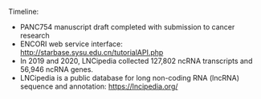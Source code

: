 
Timeline: 

* PANC754 manuscript draft completed with submission to cancer research
* ENCORI web service interface: http://starbase.sysu.edu.cn/tutorialAPI.php
* In 2019 and 2020, LNCipedia collected 127,802 ncRNA transcripts and 56,946 ncRNA genes.
* LNCipedia is a public database for long non-coding RNA (lncRNA) sequence and annotation: https://lncipedia.org/
